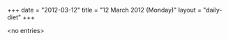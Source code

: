 +++
date = "2012-03-12"
title = "12 March 2012 (Monday)"
layout = "daily-diet"
+++

<p>&lt;no entries&gt;</p>